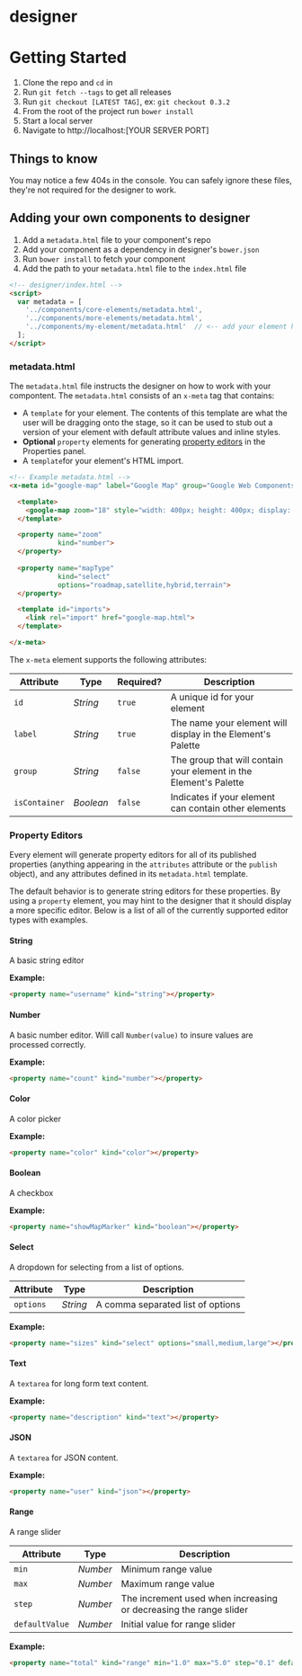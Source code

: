designer
========

# Getting Started

1. Clone the repo and `cd` in
2. Run `git fetch --tags` to get all releases
3. Run `git checkout [LATEST TAG]`, ex: `git checkout 0.3.2`
4. From the root of the project run `bower install`
5. Start a local server
6. Navigate to http://localhost:[YOUR SERVER PORT]

## Things to know

You may notice a few 404s in the console. You can safely ignore these files, they're not required for the designer to work.

## Adding your own components to designer

1. Add a `metadata.html` file to your component's repo
2. Add your component as a dependency in designer's `bower.json`
3. Run `bower install` to fetch your component
4. Add the path to your `metadata.html` file to the `index.html` file

``` html
<!-- designer/index.html -->
<script>
  var metadata = [
    '../components/core-elements/metadata.html',
    '../components/more-elements/metadata.html',
    '../components/my-element/metadata.html'  // <-- add your element here
  ];
</script>
```

### metadata.html

The `metadata.html` file instructs the designer on how to work with your compontent. The `metadata.html` consists of an `x-meta` tag that contains:

- A `template` for your element. The contents of this template are what the user will be dragging onto the stage, so it can be used to stub out a version of your element with default attribute values and inline styles.
- **Optional** `property` elements for generating [property editors](#property-editors) in the Properties panel.
- A `template`for your element's HTML import.

``` html
<!-- Example metadata.html -->
<x-meta id="google-map" label="Google Map" group="Google Web Components">

  <template>
    <google-map zoom="18" style="width: 400px; height: 400px; display: block;"></google-map>
  </template>

  <property name="zoom"
            kind="number">
  </property>
  
  <property name="mapType"
            kind="select"
            options="roadmap,satellite,hybrid,terrain">
  </property>

  <template id="imports">
    <link rel="import" href="google-map.html">
  </template>

</x-meta>
```

The `x-meta` element supports the following attributes:

Attribute     | Type        | Required?   | Description
---           | ---         | ---         | ---
`id`          | *String*    | `true`      | A unique id for your element
`label`       | *String*    | `true`      | The name your element will display in the Element's Palette
`group`       | *String*    | `false`     | The group that will contain your element in the Element's Palette
`isContainer` | *Boolean*   | `false`     | Indicates if your element can contain other elements

### Property Editors

Every element will generate property editors for all of its published properties (anything appearing in the `attributes` attribute or the `publish` object), and any attributes defined in its `metadata.html` template.

The default behavior is to generate string editors for these properties. By using a `property` element, you may hint to the designer that it should display a more specific editor. Below is a list of all of the currently supported editor types with examples.

#### String

A basic string editor

<strong>Example:</strong>

``` html
<property name="username" kind="string"></property>
```

#### Number

A basic number editor. Will call `Number(value)` to insure values are processed correctly.

<strong>Example:</strong>

``` html
<property name="count" kind="number"></property>
```

#### Color

A color picker

<strong>Example:</strong>

``` html
<property name="color" kind="color"></property>
```

#### Boolean

A checkbox

<strong>Example:</strong>

``` html
<property name="showMapMarker" kind="boolean"></property>
```

#### Select

A dropdown for selecting from a list of options.

Attribute     | Type        | Description
---           | ---         | ---
`options`     | *String*    | A comma separated list of options

<strong>Example:</strong>

``` html
<property name="sizes" kind="select" options="small,medium,large"></property>
```

#### Text

A `textarea` for long form text content.

<strong>Example:</strong>

``` html
<property name="description" kind="text"></property>
```

#### JSON

A `textarea` for JSON content.

<strong>Example:</strong>

``` html
<property name="user" kind="json"></property>
```

#### Range

A range slider

Attribute     | Type        | Description
---           | ---         | ---
`min`          | *Number*   | Minimum range value
`max`       | *Number*      | Maximum range value
`step`       | *Number*     | The increment used when increasing or decreasing the range slider
`defaultValue` | *Number*   | Initial value for range slider

<strong>Example:</strong>

``` html
<property name="total" kind="range" min="1.0" max="5.0" step="0.1" defaultValue="3.5"></property>
```
